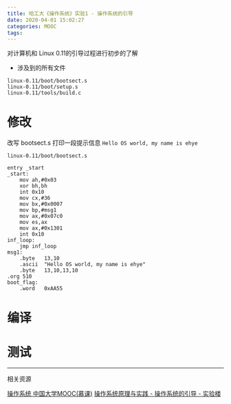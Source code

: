 ```yaml
---
title: 哈工大《操作系统》实验1 - 操作系统的引导
date: 2020-04-01 15:02:27
categories: MOOC
tags:
---
```


对计算机和 Linux 0.11的引导过程进行初步的了解<!-- more -->

- 涉及到的所有文件

```text
linux-0.11/boot/bootsect.s
linux-0.11/boot/setup.s
linux-0.11/tools/build.c
```

# 修改

改写 bootsect.s 打印一段提示信息 `Hello OS world, my name is ehye`

`linux-0.11/boot/bootsect.s`

```x86asm
entry _start
_start:
    mov ah,#0x03
    xor bh,bh
    int 0x10
    mov cx,#36
    mov bx,#0x0007
    mov bp,#msg1
    mov ax,#0x07c0
    mov es,ax
    mov ax,#0x1301
    int 0x10
inf_loop:
    jmp inf_loop
msg1:
    .byte   13,10
    .ascii  "Hello OS world, my name is ehye"
    .byte   13,10,13,10
.org 510
boot_flag:
    .word   0xAA55

```

# 编译



# 测试



---

相关资源

[操作系统 中国大学MOOC(慕课)](https://www.icourse163.org/learn/HIT-1002531008)
[操作系统原理与实践 - 操作系统的引导 - 实验楼](https://www.shiyanlou.com/courses/115/learning/?id=568)


